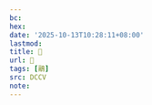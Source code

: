 ```yaml
---
bc:
hex:
date: '2025-10-13T10:28:11+08:00'
lastmod:
title: 􃹎
url: 􃹎
tags: [鷊]
src: DCCV
note:
---
```


